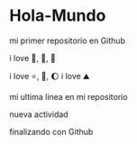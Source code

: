 # Hola-Mundo

mi primer repositorio en Github

i love 🍦, 🍕, 🐶

i love ⭐, 📖, 🌔
i love ⛰️

mi ultima linea en mi repositorio

nueva actividad

finalizando con Github
